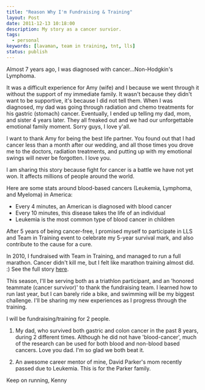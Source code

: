 ```yaml
---
title: "Reason Why I'm Fundraising & Training"
layout: Post
date: 2011-12-13 10:18:00
description: My story as a cancer survior.
tags:
  - personal
keywords: [lavaman, team in training, tnt, lls]
status: publish
---
```


Almost 7 years ago, I was diagnosed with cancer…Non-Hodgkin's Lymphoma.

It was a difficult experience for Amy (wife) and I because we went through it without the support of my immediate family. It wasn't because they didn't want to be supportive, it's because I did not tell them. When I was diagnosed, my dad was going through radiation and chemo treatments for his gastric (stomach) cancer. Eventually, I ended up telling my dad, mom, and sister 4 years later. They all freaked out and we had our unforgettable emotional family moment. Sorry guys, I love y'all.

I want to thank Amy for being the best life partner. You found out that I had cancer less than a month after our wedding, and all those times you drove me to the doctors, radiation treatments, and putting up with my emotional swings will never be forgotten. I love you.

I am sharing this story because fight for cancer is a battle we have not yet won. It affects millions of people around the world.

Here are some stats around blood-based cancers (Leukemia, Lymphoma, and Myeloma) in America:

- Every 4 minutes, an American is diagnosed with blood cancer
- Every 10 minutes, this disease takes the life of an individual
- Leukemia is the most common type of blood cancer in children

After 5 years of being cancer-free, I promised myself to participate in LLS and Team in Training event to celebrate my 5-year survival mark, and also contribute to the cause for a cure.

In 2010, I fundraised with Team in Training, and managed to run a full marathon. Cancer didn't kill me, but I felt like marathon training almost did. :) See the full story [here][tntblog].

This season, I'll be serving both as a triathlon participant, and an 'honored teammate (cancer survivor)' to thank the fundraising team. I learned how to run last year, but I can barely ride a bike, and swimming will be my biggest challenge. I'll be sharing my new experiences as I progress through the training.

I will be fundraising/training for 2 people.

1. My dad, who survived both gastric and colon cancer in the past 8 years, during 2 different times. Although he did not have 'blood-cancer', much of the research can be used for both blood and non-blood based cancers. Love you dad. I'm so glad we both beat it.

2. An awesome career mentor of mine, David Parker's mom recently passed due to Leukemia. This is for the Parker family.

Keep on running,
Kenny

[tntblog]: http://pages.teamintraining.org/wa/Amica10/kleewn
